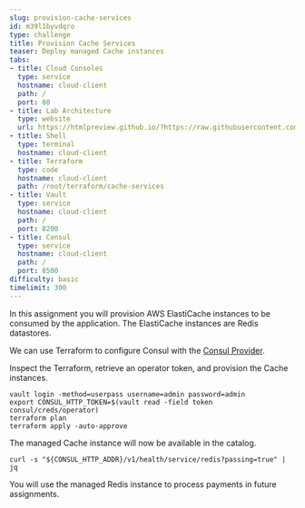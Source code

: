 ```yaml
---
slug: provision-cache-services
id: m39l1byvdqro
type: challenge
title: Provision Cache Services
teaser: Deploy managed Cache instances
tabs:
- title: Cloud Consoles
  type: service
  hostname: cloud-client
  path: /
  port: 80
- title: Lab Architecture
  type: website
  url: https://htmlpreview.github.io/?https://raw.githubusercontent.com/hashicorp/field-workshops-consul/blob/master/instruqt-tracks/multi-cloud-service-networking-with-consul/assets/diagrams/diagrams.html
- title: Shell
  type: terminal
  hostname: cloud-client
- title: Terraform
  type: code
  hostname: cloud-client
  path: /root/terraform/cache-services
- title: Vault
  type: service
  hostname: cloud-client
  path: /
  port: 8200
- title: Consul
  type: service
  hostname: cloud-client
  path: /
  port: 8500
difficulty: basic
timelimit: 300
---
```

In this assignment you will provision AWS ElastiCache instances to be consumed by the application.
The ElastiCache instances are Redis datastores. <br>

We can use Terraform to configure Consul with the [Consul Provider](https://registry.terraform.io/providers/hashicorp/consul/latest/docs).

Inspect the Terraform, retrieve an operator token, and provision the Cache instances. <br>

```
vault login -method=userpass username=admin password=admin
export CONSUL_HTTP_TOKEN=$(vault read -field token consul/creds/operator)
terraform plan
terraform apply -auto-approve
```

The managed Cache instance will now be available in the catalog.

```
curl -s "${CONSUL_HTTP_ADDR}/v1/health/service/redis?passing=true" | jq
```

You will use the managed Redis instance to process payments in future assignments.
